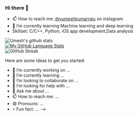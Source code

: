 
### Hi there 👋
- 📫 How to reach me: [@vumeshkumarraju](https://www.instagram.com/vumeshkumarraju/)  on instagram
- 🌱 I’m currently learning Machine learning and deep learning
- Skillset: C/C++, Python, iOS app development,Data analysis


![Umesh's github stats](https://github-readme-stats.vercel.app/api?username=vumeshkumarraju&show_icons=true&count_private=true&theme=omni) 
<br>
  [![My GitHub Language Stats](https://github-readme-stats.vercel.app/api/top-langs/?username=vumeshkumarraju&langs_count=5&theme=omni)]()
  <br>
![GitHub Streak](http://github-readme-streak-stats.herokuapp.com?user=vumeshkumarraju&theme=omni)
 

Here are some ideas to get you started:

- 🔭 I’m currently working on ...
- 🌱 I’m currently learning ...
- 👯 I’m looking to collaborate on ...
- 🤔 I’m looking for help with ...
- 💬 Ask me about ...
- 📫 How to reach me: ...
- 😄 Pronouns: ...
- ⚡ Fun fact: ...
-->
